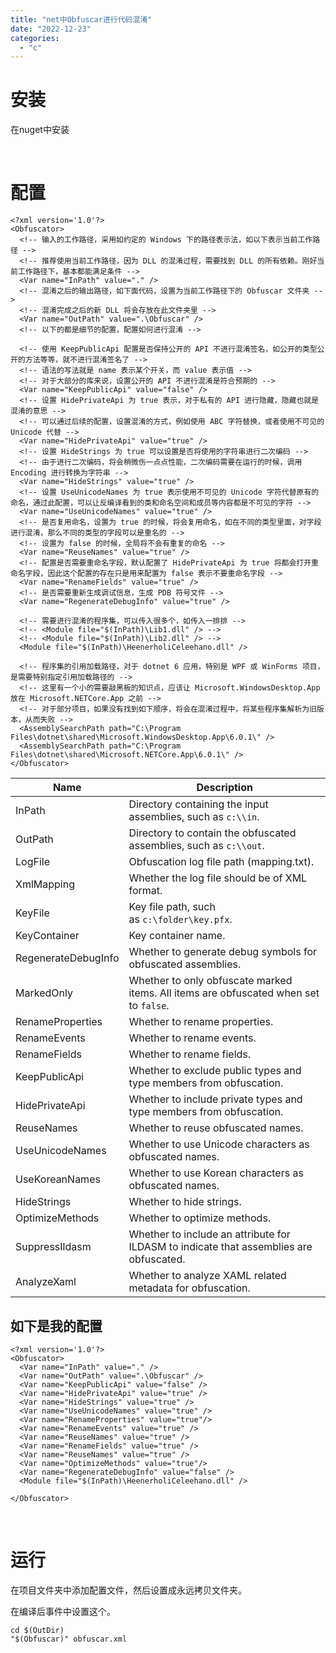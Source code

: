 ```yaml
---
title: "net中Obfuscar进行代码混淆"
date: "2022-12-23"
categories: 
  - "c"
---
```


# 安装

在nuget中安装

 

# 配置

```
<?xml version='1.0'?>
<Obfuscator>
  <!-- 输入的工作路径，采用如约定的 Windows 下的路径表示法，如以下表示当前工作路径 -->
  <!-- 推荐使用当前工作路径，因为 DLL 的混淆过程，需要找到 DLL 的所有依赖。刚好当前工作路径下，基本都能满足条件 -->
  <Var name="InPath" value="." />
  <!-- 混淆之后的输出路径，如下面代码，设置为当前工作路径下的 Obfuscar 文件夹 -->
  <!-- 混淆完成之后的新 DLL 将会存放在此文件夹里 -->
  <Var name="OutPath" value=".\Obfuscar" />
  <!-- 以下的都是细节的配置，配置如何进行混淆 -->

  <!-- 使用 KeepPublicApi 配置是否保持公开的 API 不进行混淆签名，如公开的类型公开的方法等等，就不进行混淆签名了 -->
  <!-- 语法的写法就是 name 表示某个开关，而 value 表示值 -->
  <!-- 对于大部分的库来说，设置公开的 API 不进行混淆是符合预期的 -->
  <Var name="KeepPublicApi" value="false" />
  <!-- 设置 HidePrivateApi 为 true 表示，对于私有的 API 进行隐藏，隐藏也就是混淆的意思 -->
  <!-- 可以通过后续的配置，设置混淆的方式，例如使用 ABC 字符替换，或者使用不可见的 Unicode 代替 -->
  <Var name="HidePrivateApi" value="true" />
  <!-- 设置 HideStrings 为 true 可以设置是否将使用的字符串进行二次编码 -->
  <!-- 由于进行二次编码，将会稍微伤一点点性能，二次编码需要在运行的时候，调用 Encoding 进行转换为字符串 -->
  <Var name="HideStrings" value="true" />
  <!-- 设置 UseUnicodeNames 为 true 表示使用不可见的 Unicode 字符代替原有的命名，通过此配置，可以让反编译看到的类和命名空间和成员等内容都是不可见的字符 -->
  <Var name="UseUnicodeNames" value="true" />
  <!-- 是否复用命名，设置为 true 的时候，将会复用命名，如在不同的类型里面，对字段进行混淆，那么不同的类型的字段可以是重名的 -->
  <!-- 设置为 false 的时候，全局将不会有重复的命名 -->
  <Var name="ReuseNames" value="true" />
  <!-- 配置是否需要重命名字段，默认配置了 HidePrivateApi 为 true 将都会打开重命名字段，因此这个配置的存在只是用来配置为 false 表示不要重命名字段 -->
  <Var name="RenameFields" value="true" />
  <!-- 是否需要重新生成调试信息，生成 PDB 符号文件 -->
  <Var name="RegenerateDebugInfo" value="true" />

  <!-- 需要进行混淆的程序集，可以传入很多个，如传入一排排 -->
  <!-- <Module file="$(InPath)\Lib1.dll" /> -->
  <!-- <Module file="$(InPath)\Lib2.dll" /> -->
  <Module file="$(InPath)\HeenerholiCeleehano.dll" />

  <!-- 程序集的引用加载路径，对于 dotnet 6 应用，特别是 WPF 或 WinForms 项目，是需要特别指定引用加载路径的 -->
  <!-- 这里有一个小的需要敲黑板的知识点，应该让 Microsoft.WindowsDesktop.App 放在 Microsoft.NETCore.App 之前 -->
  <!-- 对于部分项目，如果没有找到如下顺序，将会在混淆过程中，将某些程序集解析为旧版本，从而失败 -->
  <AssemblySearchPath path="C:\Program Files\dotnet\shared\Microsoft.WindowsDesktop.App\6.0.1\" />
  <AssemblySearchPath path="C:\Program Files\dotnet\shared\Microsoft.NETCore.App\6.0.1\" />
</Obfuscator>
```

| Name | Description |
| --- | --- |
| InPath | Directory containing the input assemblies, such as `c:\\in`. |
| OutPath | Directory to contain the obfuscated assemblies, such as `c:\\out`. |
| LogFile | Obfuscation log file path (mapping.txt). |
| XmlMapping | Whether the log file should be of XML format. |
| KeyFile | Key file path, such as `c:\folder\key.pfx`. |
| KeyContainer | Key container name. |
| RegenerateDebugInfo | Whether to generate debug symbols for obfuscated assemblies. |
| MarkedOnly | Whether to only obfuscate marked items. All items are obfuscated when set to `false`. |
| RenameProperties | Whether to rename properties. |
| RenameEvents | Whether to rename events. |
| RenameFields | Whether to rename fields. |
| KeepPublicApi | Whether to exclude public types and type members from obfuscation. |
| HidePrivateApi | Whether to include private types and type members from obfuscation. |
| ReuseNames | Whether to reuse obfuscated names. |
| UseUnicodeNames | Whether to use Unicode characters as obfuscated names. |
| UseKoreanNames | Whether to use Korean characters as obfuscated names. |
| HideStrings | Whether to hide strings. |
| OptimizeMethods | Whether to optimize methods. |
| SuppressIldasm | Whether to include an attribute for ILDASM to indicate that assemblies are obfuscated. |
| AnalyzeXaml | Whether to analyze XAML related metadata for obfuscation. |

## 如下是我的配置

```
<?xml version='1.0'?>
<Obfuscator>
  <Var name="InPath" value="." />
  <Var name="OutPath" value=".\Obfuscar" />
  <Var name="KeepPublicApi" value="false" />
  <Var name="HidePrivateApi" value="true" />
  <Var name="HideStrings" value="true" />
  <Var name="UseUnicodeNames" value="true" />
  <Var name="RenameProperties" value="true"/>
  <Var name="RenameEvents" value="true" />
  <Var name="ReuseNames" value="true" />
  <Var name="RenameFields" value="true" />
  <Var name="ReuseNames" value="true" />
  <Var name="OptimizeMethods" value="true"/>
  <Var name="RegenerateDebugInfo" value="false" />
  <Module file="$(InPath)\HeenerholiCeleehano.dll" />

</Obfuscator>
```

 

# 运行

在项目文件夹中添加配置文件，然后设置成永远拷贝文件夹。

在编译后事件中设置这个。

```
cd $(OutDir)
"$(Obfuscar)" obfuscar.xml
```
